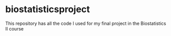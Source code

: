 # biostatisticsproject
This repository has all the code I used for my final project in the Biostatistics II course 
